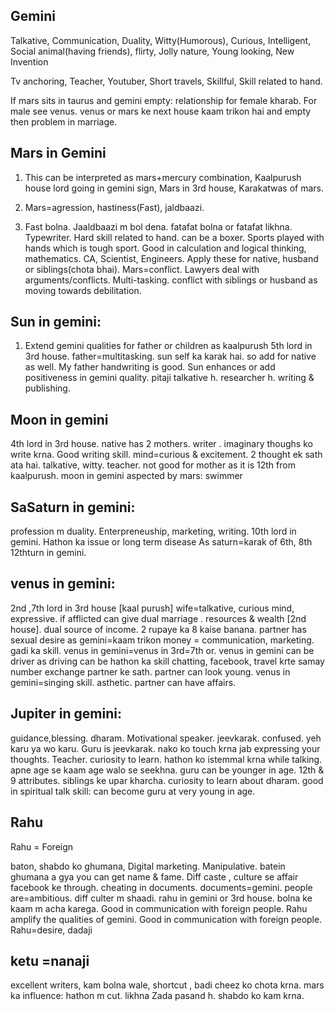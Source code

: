 ## Gemini 

Talkative, Communication, Duality, Witty(Humorous), Curious, Intelligent, Social animal(having friends), flirty, Jolly nature, Young looking, New Invention

Tv anchoring, Teacher, Youtuber, Short travels, Skillful, Skill related to hand.

If mars sits in taurus and gemini empty: relationship for female kharab. For male see venus.
venus or mars ke next house kaam trikon hai and empty then problem in marriage.


## Mars in Gemini

1. This can be interpreted as mars+mercury combination, Kaalpurush house lord going in gemini sign, Mars in 3rd house, Karakatwas of mars.
   
2. Mars=agression, hastiness(Fast), jaldbaazi.

3.  Fast bolna.  Jaaldbaazi m bol dena. fatafat bolna or fatafat likhna. Typewriter. Hard skill related to hand. can be a boxer. Sports played with hands which
   is tough sport. Good in calculation and logical thinking, mathematics. CA, Scientist, Engineers.
   Apply these for native, husband or siblings(chota bhai). Mars=conflict. Lawyers deal with arguments/conflicts.  Multi-tasking. conflict with siblings or husband as
   moving towards debilitation.

## Sun in gemini:

1. Extend gemini qualities for father or children as kaalpurush 5th lord in 3rd house. father=multitasking. sun self ka karak hai. so add for native as well.
   My father handwriting is good. Sun enhances or add positiveness in gemini quality. pitaji talkative h. researcher h. writing & publishing.

## Moon in gemini
4th lord in 3rd house. native has 2 mothers. writer . imaginary thoughs ko write krna. Good writing skill.
mind=curious & excitement. 2 thought ek sath ata hai. talkative, witty. teacher. not good for mother as it is 12th from kaalpurush.
moon in gemini aspected by mars: swimmer


## SaSaturn in gemini: 
profession m duality. Enterpreneuship, marketing, writing. 10th lord in gemini. Hathon ka issue or long term disease
As saturn=karak of 6th, 8th 12thturn in gemini. 


 ## venus in gemini:
2nd ,7th lord in 3rd house [kaal purush]
wife=talkative, curious mind, expressive. if afflicted can give dual marriage . 
resources & wealth [2nd house]. dual source of income. 2 rupaye ka 8 kaise banana. 
partner has sexual desire as gemini=kaam trikon
money = communication, marketing. gadi ka skill. venus in gemini=venus in 3rd=7th or. venus in gemini can be driver as driving can be hathon ka skill
chatting, facebook, travel krte samay number exchange partner ke sath.  partner can look young. venus in gemini=singing skill. 
asthetic. partner can have affairs. 

## Jupiter in gemini:

guidance,blessing. dharam. Motivational speaker. jeevkarak. confused. yeh karu ya wo karu. Guru is jeevkarak.
nako ko touch krna jab expressing your thoughts. Teacher. curiosity to learn. hathon ko istemmal krna while talking.
apne age se kaam age walo se seekhna. 
guru can be younger in age. 12th & 9 attributes. siblings ke upar kharcha.
curiosity to learn about dharam.
good in spiritual talk
skill: can become guru at very  young in age.
 
## Rahu
Rahu = Foreign

baton, shabdo ko ghumana, Digital marketing. 
Manipulative. batein ghumana a gya you can get name & fame. Diff caste , culture se affair facebook ke through.
cheating in documents. documents=gemini.
people are=ambitious. diff culter m shaadi. rahu in gemini or 3rd house. bolna ke kaam m acha karega.
Good in communication with foreign people.
Rahu amplify the qualities of gemini.
Good in communication with foreign people. Rahu=desire, dadaji

## ketu =nanaji

excellent writers, kam bolna wale, shortcut , badi cheez ko chota krna. mars ka influence: hathon m cut. likhna Zada pasand h. shabdo ko kam krna. 


    
